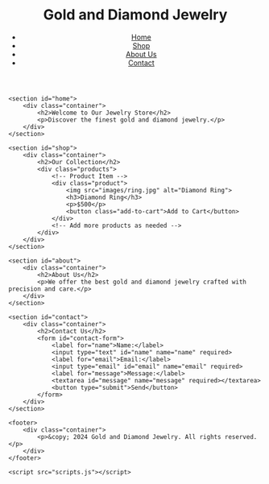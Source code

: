 <!DOCTYPE html>
<html lang="en">
<head>
    <meta charset="UTF-8">
    <meta name="viewport" content="width=device-width, initial-scale=1.0">
    <title>Gold and Diamond Jewelry</title>
    <link rel="stylesheet" href="styles.css">
</head>
<body>
    <header>
        <div class="container">
            <h1>Gold and Diamond Jewelry</h1>
            <nav>
                <ul>
                    <li><a href="#home">Home</a></li>
                    <li><a href="#shop">Shop</a></li>
                    <li><a href="#about">About Us</a></li>
                    <li><a href="#contact">Contact</a></li>
                </ul>
            </nav>
        </div>
    </header>

    <section id="home">
        <div class="container">
            <h2>Welcome to Our Jewelry Store</h2>
            <p>Discover the finest gold and diamond jewelry.</p>
        </div>
    </section>

    <section id="shop">
        <div class="container">
            <h2>Our Collection</h2>
            <div class="products">
                <!-- Product Item -->
                <div class="product">
                    <img src="images/ring.jpg" alt="Diamond Ring">
                    <h3>Diamond Ring</h3>
                    <p>$500</p>
                    <button class="add-to-cart">Add to Cart</button>
                </div>
                <!-- Add more products as needed -->
            </div>
        </div>
    </section>

    <section id="about">
        <div class="container">
            <h2>About Us</h2>
            <p>We offer the best gold and diamond jewelry crafted with precision and care.</p>
        </div>
    </section>

    <section id="contact">
        <div class="container">
            <h2>Contact Us</h2>
            <form id="contact-form">
                <label for="name">Name:</label>
                <input type="text" id="name" name="name" required>
                <label for="email">Email:</label>
                <input type="email" id="email" name="email" required>
                <label for="message">Message:</label>
                <textarea id="message" name="message" required></textarea>
                <button type="submit">Send</button>
            </form>
        </div>
    </section>

    <footer>
        <div class="container">
            <p>&copy; 2024 Gold and Diamond Jewelry. All rights reserved.</p>
        </div>
    </footer>

    <script src="scripts.js"></script>
</body>
</html>
